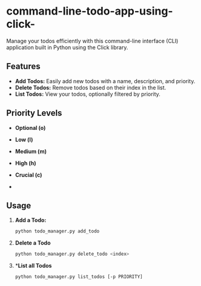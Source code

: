 # command-line-todo-app-using-click-
Manage your todos efficiently with this command-line interface (CLI) application built in Python using the Click library.

## Features

- **Add Todos:** Easily add new todos with a name, description, and priority.
- **Delete Todos:** Remove todos based on their index in the list.
- **List Todos:** View your todos, optionally filtered by priority.

## Priority Levels

- **Optional (o)**
- **Low (l)**
- **Medium (m)**
- **High (h)**
- **Crucial (c)**

- 
## Usage

1. **Add a Todo:**
   ```bash
   python todo_manager.py add_todo
2. **Delete a Todo**
   ```bash
   python todo_manager.py delete_todo <index>
3. ***List all Todos**
   ```bash
   python todo_manager.py list_todos [-p PRIORITY]
   
